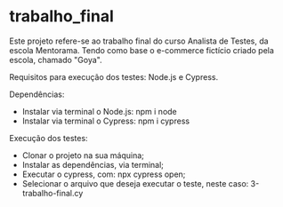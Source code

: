# trabalho_final
Este projeto refere-se ao trabalho final do curso Analista de Testes, da escola Mentorama.
Tendo como base o e-commerce fictício criado pela escola, chamado "Goya".

Requisitos para execução dos testes:
Node.js e Cypress.

Dependências: 
- Instalar via terminal o Node.js:
npm i node
- Instalar via terminal o Cypress:
npm i cypress

Execução dos testes:
- Clonar o projeto na sua máquina;
- Instalar as dependências, via terminal;
- Executar o cypress, com: npx cypress open;
- Selecionar o arquivo que deseja executar o teste, neste caso: 3-trabalho-final.cy

  
